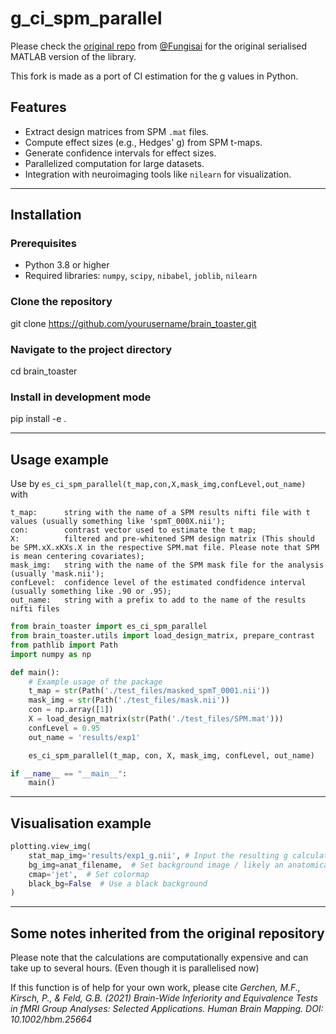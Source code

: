 # g_ci_spm_parallel

Please check the [original repo](https://github.com/Fungisai/g_ci_spm) from [@Fungisai](https://github.com/Fungisai) for the original serialised MATLAB version of the library.

This fork is made as a port of CI estimation for the g values in Python.

## Features  
  
- Extract design matrices from SPM `.mat` files.  
- Compute effect sizes (e.g., Hedges' g) from SPM t-maps.  
- Generate confidence intervals for effect sizes.  
- Parallelized computation for large datasets.  
- Integration with neuroimaging tools like `nilearn` for visualization.  
  
---

## Installation  
  
### Prerequisites  

- Python 3.8 or higher  
- Required libraries: `numpy`, `scipy`, `nibabel`, `joblib`, `nilearn`


### Clone the repository  

git clone https://github.com/yourusername/brain_toaster.git  
  
### Navigate to the project directory  

cd brain_toaster  
  
### Install in development mode 

pip install -e .

---

## Usage example

Use by `es_ci_spm_parallel(t_map,con,X,mask_img,confLevel,out_name)` with
```
t_map:      string with the name of a SPM results nifti file with t values (usually something like 'spmT_000X.nii');
con:        contrast vector used to estimate the t map;
X:          filtered and pre-whitened SPM design matrix (This should be SPM.xX.xKXs.X in the respective SPM.mat file. Please note that SPM is mean centering covariates); 
mask_img:   string with the name of the SPM mask file for the analysis (usually 'mask.nii');
confLevel:  confidence level of the estimated condfidence interval (usually something like .90 or .95);
out_name:   string with a prefix to add to the name of the results nifti files 
```

```python
from brain_toaster import es_ci_spm_parallel
from brain_toaster.utils import load_design_matrix, prepare_contrast
from pathlib import Path
import numpy as np

def main():
    # Example usage of the package
    t_map = str(Path('./test_files/masked_spmT_0001.nii'))
    mask_img = str(Path('./test_files/mask.nii'))
    con = np.array([1])
    X = load_design_matrix(str(Path('./test_files/SPM.mat')))
    confLevel = 0.95
    out_name = 'results/exp1'

    es_ci_spm_parallel(t_map, con, X, mask_img, confLevel, out_name)

if __name__ == "__main__":
    main()
```

---

## Visualisation example

```python
plotting.view_img(
    stat_map_img='results/exp1_g.nii', # Input the resulting g calculation
    bg_img=anat_filename,  # Set background image / likely an anatomical file
    cmap='jet',  # Set colormap
    black_bg=False  # Use a black background
)
```

---

## Some notes inherited from the original repository

Please note that the calculations are computationally expensive and can take up to several hours. (Even though it is parallelised now)

If this function is of help for your own work, please cite _Gerchen, M.F., Kirsch, P., & Feld, G.B. (2021) Brain-Wide Inferiority and Equivalence Tests in fMRI Group Analyses: Selected Applications. Human Brain Mapping. DOI: 10.1002/hbm.25664_